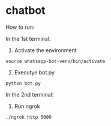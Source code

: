 # chatbot

How to run:

In the 1st terminal:
1. Activate the environment
  ```
  source whatsapp-bot-venv/bin/activate
  ```
2. Executye bot.py
  ```
  python bot.py
  ```
  
In the 2nd terminal:
1. Run ngrok
  ```
  ./ngrok http 5000
  ```

